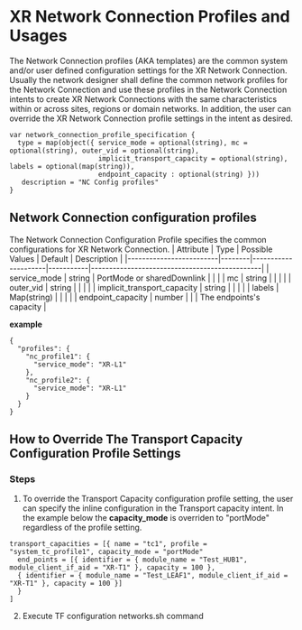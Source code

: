 # XR Network Connection Profiles and Usages
The Network Connection profiles (AKA templates) are the common system and/or user defined configuration settings for the XR Network Connection. 
Usually the network designer shall define the common network profiles for the Network Connection and use these profiles in the Network Connection intents to create XR Network Connections with the same characteristics within or across sites, regions or domain networks. In addition, the user can override the XR  Network Connection profile settings in the intent as desired.
```
var network_connection_profile_specification {
  type = map(object({ service_mode = optional(string), mc = optional(string), outer_vid = optional(string),
                      implicit_transport_capacity = optional(string), labels = optional(map(string)), 
                      endpoint_capacity : optional(string) }))
   description = "NC Config profiles"
}
```

## Network Connection configuration profiles
The Network Connection Configuration Profile specifies the common configurations for XR Network Connection. 
| Attribute               | Type   | Possible Values     | Default   | Description                                   |
|-------------------------|--------|---------------------|-----------|-----------------------------------------------|
| service_mode            | string |  PortMode or sharedDownlink    |     |                                               |
| mc            | string |      |     |                                               |
| outer_vid            | string |      |     |                                               |
| implicit_transport_capacity            | string |      |     |                                               |
| labels | Map(string) |     |  |                                   |
| endpoint_capacity | number |  |  |  The endpoints's capacity                                    |

**example**
```
{
  "profiles": {
    "nc_profile1": {
      "service_mode": "XR-L1"
    },
    "nc_profile2": {
      "service_mode": "XR-L1"
    }
  }
}
```



## How to Override The Transport Capacity Configuration Profile Settings
### __Steps__
1. To override the Transport Capacity configuration profile setting, the user can specify the inline configuration in the Transport capacity intent. In the example below the **capacity_mode** is overriden to "portMode" regardless of the profile setting.
```
transport_capacities = [{ name = "tc1", profile = "system_tc_profile1", capacity_mode = "portMode"
  end_points = [{ identifier = { module_name = "Test_HUB1", module_client_if_aid = "XR-T1" }, capacity = 100 },
  { identifier = { module_name = "Test_LEAF1", module_client_if_aid = "XR-T1" }, capacity = 100 }]
  }
]
```
2. Execute TF configuration networks.sh command
   